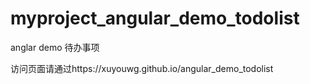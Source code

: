 # myproject_angular_demo_todolist
anglar demo 待办事项

访问页面请通过https://xuyouwg.github.io/angular_demo_todolist
